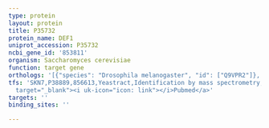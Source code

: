 ```yaml
---
type: protein
layout: protein
title: P35732
protein_name: DEF1
uniprot_accession: P35732
ncbi_gene_id: '853811'
organism: Saccharomyces cerevisiae
function: target gene
orthologs: '[{"species": "Drosophila melanogaster", "id": ["Q9VPR2"]}, {"species": "Caenorhabditis elegans", "id": ["D4PH96"]}, {"species": "Mus musculus", "id": ["E9Q9K5", "<a href=\"/protein/a2ar02\">A2AR02</a>", "<a href=\"/protein/e9qa15\">E9QA15</a>"]}, {"species": "Rattus norvegicus", "id": ["F1LY11"]}]'
tfs: 'SKN7,P38889,856613,Yeastract,Identification by mass spectrometry,&ensp;<a href="https://www.ncbi.nlm.nih.gov/pubmed/?term=27373166%5Buid%5D+OR+24170807%5Buid%5D"
  target="_blank"><i uk-icon="icon: link"></i>Pubmed</a>'
targets: ''
binding_sites: ''

---
```

